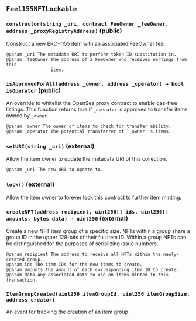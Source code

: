 ## `Fee1155NFTLockable`






### `constructor(string _uri, contract FeeOwner _feeOwner, address _proxyRegistryAddress)` (public)

Construct a new ERC-1155 item with an associated FeeOwner fee.

    @param _uri The metadata URI to perform token ID substitution in.
    @param _feeOwner The address of a FeeOwner who receives earnings from this
                     item.



### `isApprovedForAll(address _owner, address _operator) → bool isOperator` (public)

An override to whitelist the OpenSea proxy contract to enable gas-free
    listings. This function returns true if `_operator` is approved to transfer
    items owned by `_owner`.

    @param _owner The owner of items to check for transfer ability.
    @param _operator The potential transferrer of `_owner`'s items.



### `setURI(string _uri)` (external)

Allow the item owner to update the metadata URI of this collection.

    @param _uri The new URI to update to.



### `lock()` (external)

Allow the item owner to forever lock this contract to further item minting.



### `createNFT(address recipient, uint256[] ids, uint256[] amounts, bytes data) → uint256` (external)

Create a new NFT item group of a specific size. NFTs within a group share a
    group ID in the upper 128-bits of their full item ID. Within a group NFTs
    can be distinguished for the purposes of serializing issue numbers.

    @param recipient The address to receive all NFTs within the newly-created group.
    @param ids The item IDs for the new items to create.
    @param amounts The amount of each corresponding item ID to create.
    @param data Any associated data to use on items minted in this transaction.




### `ItemGroupCreated(uint256 itemGroupId, uint256 itemGroupSize, address creator)`

An event for tracking the creation of an item group.



